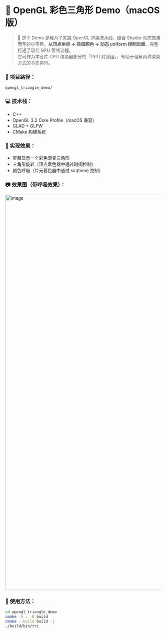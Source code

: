 # 🌈 OpenGL 彩色三角形 Demo（macOS 版）

> 🚀 这个 Demo 是我为了实践 OpenGL 渲染流水线，结合 Shader 动态效果而写的小项目，**从顶点坐标 → 插值颜色 → 动态 uniform 控制动画**，完整打通了现代 GPU 管线流程。  
> 它可作为本仓库 CPU 渲染器部分的「GPU 对照组」，有助于理解两种渲染方式的本质异同。

### 📁 项目路径：
`opengl_triangle_demo/`

### 💻 技术栈：
- C++
- OpenGL 3.2 Core Profile（macOS 兼容）
- GLAD + GLFW
- CMake 构建系统

### 🎯 实现效果：
- 屏幕显示一个彩色渐变三角形
- 三角形旋转（顶点着色器中通过时间控制）
- 颜色呼吸（片元着色器中通过 sin(time) 控制）

### 📷 效果图（带呼吸效果）：
<img width="1600" height="1260" alt="image" src="https://github.com/user-attachments/assets/4d03da7a-0596-4dff-aecb-9d7368341beb" />



### 📝 使用方法：

```bash
cd opengl_triangle_demo
cmake -S . -B build
cmake --build build -j
./build/bin/tri
